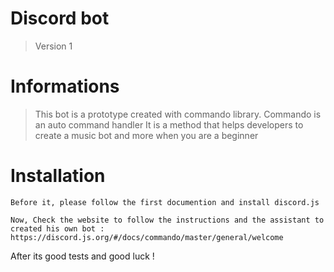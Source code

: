 # Discord bot
> Version 1

# Informations
> This bot is a prototype created with commando library.
> Commando is an auto command handler
> It is a method that helps developers to create a music bot and more when you are a beginner

# Installation
```
Before it, please follow the first documention and install discord.js

Now, Check the website to follow the instructions and the assistant to created his own bot : https://discord.js.org/#/docs/commando/master/general/welcome

```

After its good tests and good luck !
